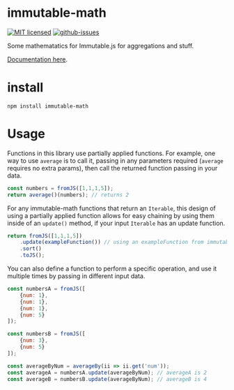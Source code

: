 # immutable-math

[![MIT licensed](https://img.shields.io/badge/license-MIT-blue.svg)](http://opensource.org/licenses/MIT)
[![github-issues](https://img.shields.io/github/issues/blueflag/immutable-math.svg)](https://github.com/blueflag/immutable-math/issues)

Some mathematatics for Immutable.js for aggregations and stuff.

[Documentation here](http://blueflag.github.io/immutable-math/).

# install

```
npm install immutable-math
```

# Usage

Functions in this library use partially applied functions.
For example, one way to use `average` is to call it, passing in any parameters required (`average` requires no extra params), then call the returned function passing in your data.

```js
const numbers = fromJS([1,1,1,5]);
return average()(numbers); // returns 2
```

For any immutable-math functions that return an `Iterable`, this design of using a partially applied function allows for easy chaining by using them inside of an `update()` method, if your input `Iterable` has an update function.

```js
return fromJS([1,1,1,5])
    .update(exampleFunction()) // using an exampleFunction from immutable-math in a chain
    .sort()
    .toJS();
```

You can also define a function to perform a specific operation, and use it multiple times by passing in different input data.

```js
const numbersA = fromJS([
	{num: 1},
	{num: 1},
	{num: 1},
	{num: 5}
]);

const numbersB = fromJS([
	{num: 3},
	{num: 5}
]);

const averageByNum = averageBy(ii => ii.get('num'));
const averageA = numbersA.update(averageByNum); // averageA is 2
const averageB = numbersB.update(averageByNum); // averageB is 4
```

